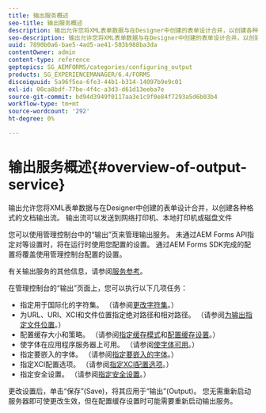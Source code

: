 ```yaml
---
title: 输出服务概述
seo-title: 输出服务概述
description: 输出允许您将XML表单数据与在Designer中创建的表单设计合并，以创建各种格式的文档输出流。
seo-description: 输出允许您将XML表单数据与在Designer中创建的表单设计合并，以创建各种格式的文档输出流。
uuid: 7890b0a6-bae5-4ad5-ae41-503b988ba3da
contentOwner: admin
content-type: reference
geptopics: SG_AEMFORMS/categories/configuring_output
products: SG_EXPERIENCEMANAGER/6.4/FORMS
discoiquuid: 5a96f5ea-6fe3-44b1-b314-14097b9e9c01
exl-id: 00ca8bdf-77be-4f4c-a3d3-d61d13eeba7e
source-git-commit: bd94d3949f0117aa3e1c9f0e84f7293a5d6b03b4
workflow-type: tm+mt
source-wordcount: '292'
ht-degree: 0%

---
```


# 输出服务概述{#overview-of-output-service}

输出允许您将XML表单数据与在Designer中创建的表单设计合并，以创建各种格式的文档输出流。 输出流可以发送到网络打印机、本地打印机或磁盘文件

您可以使用管理控制台中的“输出”页来管理输出服务。 未通过AEM Forms API指定对等设置时，将在运行时使用您配置的设置。 通过AEM Forms SDK完成的配置将覆盖使用管理控制台配置的设置。

有关输出服务的其他信息，请参阅[服务参考](https://www.adobe.com/go/learn_aemforms_services_61)。

在管理控制台的“输出”页面上，您可以执行以下几项任务：

* 指定用于国际化的字符集。 （请参阅[更改字符集](/help/forms/using/admin-help/change-character-set.md#change-the-character-set)。）
* 为URL、URI、XCI和文件位置指定绝对路径和相对路径。 （请参阅[为输出指定文件位置](/help/forms/using/admin-help/specify-file-locations-output.md#specify-file-locations-for-output)。）
* 配置缓存大小和策略。 （请参阅[指定缓存模式](/help/forms/using/admin-help/configuring-caching-output.md#specifying-the-cache-mode)和[配置缓存设置](/help/forms/using/admin-help/configuring-caching-output.md#configuring-cache-settings)。）
* 使字体在应用程序服务器上可用。 （请参阅[使字体可用](/help/forms/using/admin-help/make-fonts-available.md#make-fonts-available)。）
* 指定要嵌入的字体。 （请参阅[指定要嵌入的字体](/help/forms/using/admin-help/specify-fonts-embed.md#specify-fonts-to-embed)。）
* 指定XCI配置选项。 （请参阅[指定XCI配置选项](/help/forms/using/admin-help/specify-xci-configuration-options.md#specify-xci-configuration-options)。）
* 指定安全设置。 （请参阅[指定安全设置](/help/forms/using/admin-help/specify-security-settings.md#specify-security-settings)。）

更改设置后，单击“保存”(Save)，将其应用于“输出”(Output)。 您无需重新启动服务器即可使更改生效，但在配置缓存设置时可能需要重新启动输出服务。
